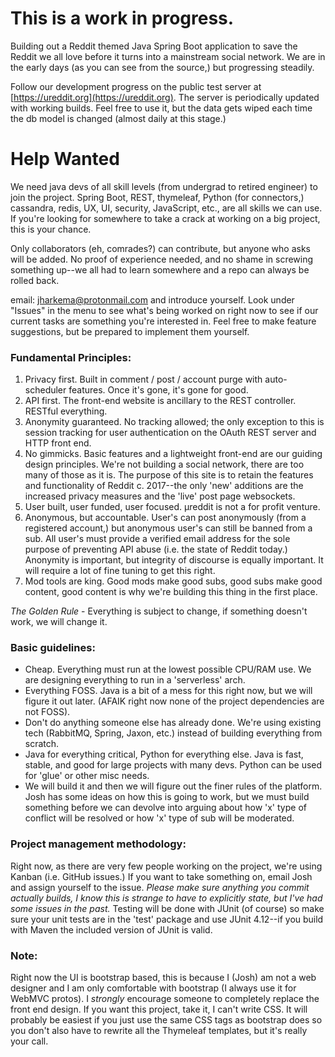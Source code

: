 # This is a work in progress.
Building out a Reddit themed Java Spring Boot application to save the Reddit we all love before it turns into a 
mainstream social network. We are in the early days (as you can see from the source,) but progressing steadily.

Follow our development progress on the public test server at [https://ureddit.org](https://ureddit.org). The server is
periodically updated with working builds. Feel free to use it, but the data gets wiped each time the db model is changed
(almost daily at this stage.)

# Help Wanted
We need java devs of all skill levels (from undergrad to retired engineer) to join the project. Spring Boot, REST,
thymeleaf, Python (for connectors,) cassandra, redis, UX, UI, security, JavaScript, etc., are all skills we can use. If 
you're looking for somewhere to take a crack at working on a big project, this is your chance.

Only collaborators (eh, comrades?) can contribute, but anyone who asks will be added. No proof of experience needed, 
and no shame in screwing something up--we all had to learn somewhere and a repo can always be rolled back.

email: [jharkema@protonmail.com](mailto:jharkema@protonmail.com) and introduce yourself. Look under "Issues" in the menu 
to see what's being worked on right now to see if our current tasks are something you're interested in. Feel free to 
make feature suggestions, but be prepared to implement them yourself. 

### Fundamental Principles:
1) Privacy first. Built in comment / post / account purge with auto-scheduler features. Once it's gone, it's gone for
good.
2) API first. The front-end website is ancillary to the REST controller. RESTful everything.
3) Anonymity guaranteed. No tracking allowed; the only exception to this is session tracking for user authentication on
the OAuth REST server and HTTP front end. 
4) No gimmicks. Basic features and a lightweight front-end are our guiding design principles. We're not building a 
social network, there are too many of those as it is. The purpose of this site is to retain the features and
functionality of Reddit c. 2017--the only 'new' additions are the increased privacy measures and the 'live' post page
websockets. 
5) User built, user funded, user focused. &micro;reddit is not a for profit venture.
6) Anonymous, but accountable. User's can post anonymously (from a registered account,) but anonymous user's can still
be banned from a sub. All user's must provide a verified email address for the sole purpose of preventing API abuse 
(i.e. the state of Reddit today.) Anonymity is important, but integrity of discourse is equally important. It will
require a lot of fine tuning to get this right.
7) Mod tools are king. Good mods make good subs, good subs make good content, good content is why we're building this
thing in the first place.

*The Golden Rule* - Everything is subject to change, if something doesn't work, we will change it.

### Basic guidelines:
- Cheap. Everything must run at the lowest possible CPU/RAM use. We are designing everything to run in a 'serverless' 
arch.
- Everything FOSS. Java is a bit of a mess for this right now, but we will figure it out later. (AFAIK right now none
of the project dependencies are not FOSS).
- Don't do anything someone else has already done. We're using existing tech (RabbitMQ, Spring, Jaxon, etc.) instead of 
building everything from scratch.
- Java for everything critical, Python for everything else. Java is fast, stable, and good for large projects with many 
devs. Python can be used for 'glue' or other misc needs.
- We will build it and then we will figure out the finer rules of the platform. Josh has some ideas on how this is going 
to work, but we must build something before we can devolve into arguing about how 'x' type of conflict will be resolved 
or how 'x' type of sub will be moderated.

### Project management methodology:

Right now, as there are very few people working on the project, we're using Kanban (i.e. GitHub issues.) If you want to
take something on, email Josh and assign yourself to the issue. _Please make sure anything you commit actually builds, I
know this is strange to have to explicitly state, but I've had some issues in the past._ Testing will be done with JUnit
(of course) so make sure your unit tests are in the 'test' package and use JUnit 4.12--if you build with Maven the
included version of JUnit is valid.

### Note:

Right now the UI is bootstrap based, this is because I (Josh) am not a web designer and I am only comfortable with 
bootstrap (I always use it for WebMVC protos). I _strongly_ encourage someone to completely replace the front end
design. If you want this project, take it, I can't write CSS. It will probably be easiest if you just use the same CSS
tags as bootstrap does so you don't also have to rewrite all the Thymeleaf templates, but it's really your call. 
